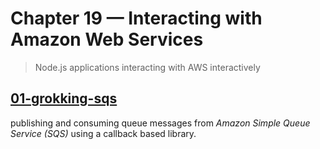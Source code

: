 # Chapter 19 &mdash; Interacting with Amazon Web Services
> Node.js applications interacting with AWS interactively

## [01-grokking-sqs](./01-grokking-sqs/)
publishing and consuming queue messages from *Amazon Simple Queue Service (SQS)* using a callback based library.

